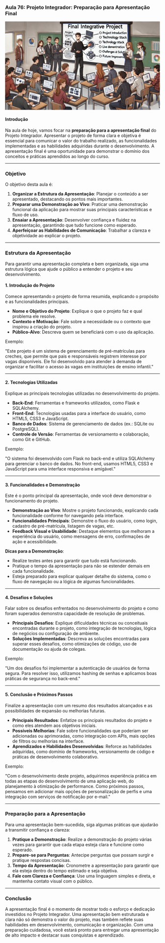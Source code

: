 ### Aula 76: Projeto Integrador: Preparação para Apresentação Final
![](./assets/76.jpeg)
#### Introdução

Na aula de hoje, vamos focar na **preparação para a apresentação final** do Projeto Integrador. Apresentar o projeto de forma clara e objetiva é essencial para comunicar o valor do trabalho realizado, as funcionalidades implementadas e as habilidades adquiridas durante o desenvolvimento. A apresentação final é uma oportunidade para demonstrar o domínio dos conceitos e práticas aprendidos ao longo do curso.

---

### Objetivo

O objetivo desta aula é:

1. **Organizar a Estrutura da Apresentação**: Planejar o conteúdo a ser apresentado, destacando os pontos mais importantes.
2. **Preparar uma Demonstração ao Vivo**: Praticar uma demonstração funcional da aplicação para mostrar suas principais características e fluxo de uso.
3. **Ensaiar a Apresentação**: Desenvolver confiança e fluidez na apresentação, garantindo que tudo funcione como esperado.
4. **Aperfeiçoar as Habilidades de Comunicação**: Trabalhar a clareza e objetividade ao explicar o projeto.

---

### Estrutura da Apresentação

Para garantir uma apresentação completa e bem organizada, siga uma estrutura lógica que ajude o público a entender o projeto e seu desenvolvimento.

#### 1. Introdução do Projeto

Comece apresentando o projeto de forma resumida, explicando o propósito e as funcionalidades principais.

- **Nome e Objetivo do Projeto**: Explique o que o projeto faz e qual problema ele resolve.
- **Contexto e Motivação**: Fale sobre a necessidade ou o contexto que inspirou a criação do projeto.
- **Público-Alvo**: Descreva quem se beneficiará com o uso da aplicação.

Exemplo:

"Este projeto é um sistema de gerenciamento de pré-matrículas para creches, que permite que pais e responsáveis registrem interesse por vagas disponíveis. Ele foi desenvolvido para atender à demanda de organizar e facilitar o acesso às vagas em instituições de ensino infantil."

---

#### 2. Tecnologias Utilizadas

Explique as principais tecnologias utilizadas no desenvolvimento do projeto.

- **Back-End**: Ferramentas e frameworks utilizados, como Flask e SQLAlchemy.
- **Front-End**: Tecnologias usadas para a interface do usuário, como HTML5, CSS3 e JavaScript.
- **Banco de Dados**: Sistema de gerenciamento de dados (ex.: SQLite ou PostgreSQL).
- **Controle de Versão**: Ferramentas de versionamento e colaboração, como Git e GitHub.

Exemplo:

"O sistema foi desenvolvido com Flask no back-end e utiliza SQLAlchemy para gerenciar o banco de dados. No front-end, usamos HTML5, CSS3 e JavaScript para uma interface responsiva e amigável."

---

#### 3. Funcionalidades e Demonstração

Este é o ponto principal da apresentação, onde você deve demonstrar o funcionamento do projeto.

- **Demonstração ao Vivo**: Mostre o projeto funcionando, explicando cada funcionalidade conforme for navegando pela interface.
- **Funcionalidades Principais**: Demonstre o fluxo do usuário, como login, cadastro de pré-matrícula, listagem de vagas, etc.
- **Feedback Visual e Usabilidade**: Destaque elementos que melhoram a experiência do usuário, como mensagens de erro, confirmações de ação e acessibilidade.

**Dicas para a Demonstração**:
- Realize testes antes para garantir que tudo está funcionando.
- Pratique o tempo da apresentação para não se estender demais em cada funcionalidade.
- Esteja preparado para explicar qualquer detalhe do sistema, como o fluxo de navegação ou a lógica de algumas funcionalidades.

---

#### 4. Desafios e Soluções

Falar sobre os desafios enfrentados no desenvolvimento do projeto e como foram superados demonstra capacidade de resolução de problemas.

- **Principais Desafios**: Explique dificuldades técnicas ou conceituais encontradas durante o projeto, como integração de tecnologias, lógica de negócios ou configuração de ambiente.
- **Soluções Implementadas**: Descreva as soluções encontradas para superar esses desafios, como otimizações de código, uso de documentação ou ajuda de colegas.

Exemplo:

"Um dos desafios foi implementar a autenticação de usuários de forma segura. Para resolver isso, utilizamos hashing de senhas e aplicamos boas práticas de segurança no back-end."

---

#### 5. Conclusão e Próximos Passos

Finalize a apresentação com um resumo dos resultados alcançados e as possibilidades de expansão ou melhorias futuras.

- **Principais Resultados**: Enfatize os principais resultados do projeto e como eles atendem aos objetivos iniciais.
- **Possíveis Melhorias**: Fale sobre funcionalidades que poderiam ser adicionadas ou aprimoradas, como integração com APIs, mais opções de filtros ou melhorias na interface.
- **Aprendizados e Habilidades Desenvolvidas**: Reforce as habilidades adquiridas, como domínio de frameworks, versionamento de código e práticas de desenvolvimento colaborativo.

Exemplo:

"Com o desenvolvimento deste projeto, adquirimos experiência prática em todas as etapas do desenvolvimento de uma aplicação web, do planejamento à otimização de performance. Como próximos passos, pensamos em adicionar mais opções de personalização de perfis e uma integração com serviços de notificação por e-mail."

---

### Preparação para a Apresentação

Para uma apresentação bem-sucedida, siga algumas práticas que ajudarão a transmitir confiança e clareza:

1. **Pratique a Demonstração**: Realize a demonstração do projeto várias vezes para garantir que cada etapa esteja clara e funcione como esperado.
2. **Prepare-se para Perguntas**: Antecipe perguntas que possam surgir e pratique respostas concisas.
3. **Tempo da Apresentação**: Cronometre a apresentação para garantir que ela esteja dentro do tempo estimado e seja objetiva.
4. **Fale com Clareza e Confiança**: Use uma linguagem simples e direta, e mantenha contato visual com o público.

---

### Conclusão

A apresentação final é o momento de mostrar todo o esforço e dedicação investidos no Projeto Integrador. Uma apresentação bem estruturada e clara não só demonstra o valor do projeto, mas também reflete suas habilidades em desenvolvimento, comunicação e organização. Com uma preparação cuidadosa, você estará pronto para entregar uma apresentação de alto impacto e destacar suas conquistas e aprendizado.